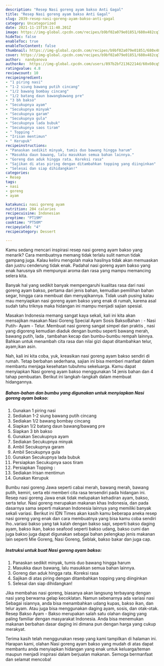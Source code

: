 ```yaml
---
description: "Resep Nasi goreng ayam bakso Anti Gagal"
title: "Resep Nasi goreng ayam bakso Anti Gagal"
slug: 2039-resep-nasi-goreng-ayam-bakso-anti-gagal
category: Uncategorized
date: 2021-11-15T19:11:40.201Z
image: https://img-global.cpcdn.com/recipes/b9bf02a079e01851/680x482cq70/nasi-goreng-ayam-bakso-foto-resep-utama.jpg
hideToc: false
enableToc: true
enableTocContent: false
thumbnail: https://img-global.cpcdn.com/recipes/b9bf02a079e01851/680x482cq70/nasi-goreng-ayam-bakso-foto-resep-utama.jpg
cover: https://img-global.cpcdn.com/recipes/b9bf02a079e01851/680x482cq70/nasi-goreng-ayam-bakso-foto-resep-utama.jpg
author:  nandyanova
authorAv:  https://img-global.cpcdn.com/users/897b2bf21362214d/60x60cq50/avatar.jpg
ratingvalue: 4.8
reviewcount: 10
recipeingredient:
- "1 piring nasi"
- "1-2 siung bawang putih cincang"
- "1/2 bawang bombay cincang"
- "1/2 batang daun bawangbawang pre"
- "3 bh bakso"
- "Secukupnya ayam"
- "Secukupnya minyak"
- "Secukupnya garam"
- "Secukupnya gula"
- "Secukupnya lada bubuk"
- "Secukupnya saos tiram"
- " Topping "
- "Irisan mentimun"
- " Kerupuk"
recipeinstructions:
- "Panaskan sedikit minyak, tumis duo bawang hingga harum"
- "Masukka daun bawang, lalu masukkan semua bahan lainnya."
- "Goreng dan aduk hingga rata. Koreksi rasa"
- "Sajikan di atas piring dengan ditambahkan topping yang diinginkan"
- "Selesai dan siap dihidangkan!"
categories:
- Resep
tags:
- nasi
- goreng
- ayam

katakunci: nasi goreng ayam 
nutrition: 204 calories
recipecuisine: Indonesian
preptime: "PT19M"
cooktime: "PT50M"
recipeyield: "4"
recipecategory: Dessert

---
```



Kamu sedang mencari inspirasi resep nasi goreng ayam bakso yang menarik? Cara membuatnya memang tidak terlalu sulit namun tidak gampang juga. Kalau keliru mengolah maka hasilnya tidak akan memuaskan dan justru cenderung tidak enak. Padahal nasi goreng ayam bakso yang enak harusnya sih mempunyai aroma dan rasa yang mampu memancing selera kita.


Banyak hal yang sedikit banyak mempengaruhi kualitas rasa dari nasi goreng ayam bakso, pertama dari jenis bahan, kemudian pemilihan bahan segar, hingga cara membuat dan menyajikannya. Tidak usah pusing kalau mau menyiapkan nasi goreng ayam bakso yang enak di rumah, karena asal sudah tahu triknya maka hidangan ini mampu menjadi sajian spesial.

Masakan Indonesia memang sangat kaya sekali, kali ini kita akan mensajikan masakan Nasi Goreng Special Ayam Sosis BaksoBahan : - Nasi Putih- Ayam - Telur. Membuat nasi goreng sangat simpel dan praktis , nasi yang digoreng kemudian diaduk dengan bumbu seperti bawang merah, bawang putih, lada , tambahan kecap dan bumbu-bumbu rempah lainnya. Bahkan untuk menambah cita rasa dan nilai gizi dapat ditambahkan telur, ayam,ikan asin.


Nah, kali ini kita coba, yuk, kreasikan nasi goreng ayam bakso sendiri di rumah. Tetap berbahan sederhana, sajian ini bisa memberi manfaat dalam membantu menjaga kesehatan tubuhmu sekeluarga. Kamu dapat menyiapkan Nasi goreng ayam bakso menggunakan 14 jenis bahan dan 4 tahap pembuatan. Berikut ini langkah-langkah dalam membuat hidangannya.

<!--inarticleads1-->

##### Bahan-bahan dan bumbu yang digunakan untuk menyiapkan Nasi goreng ayam bakso:

1. Gunakan 1 piring nasi
1. Sediakan 1-2 siung bawang putih cincang
1. Sediakan 1/2 bawang bombay cincang
1. Siapkan 1/2 batang daun bawang/bawang pre
1. Siapkan 3 bh bakso
1. Gunakan Secukupnya ayam
1. Sediakan Secukupnya minyak
1. Ambil Secukupnya garam
1. Ambil Secukupnya gula
1. Gunakan Secukupnya lada bubuk
1. Persiapkan Secukupnya saos tiram
1. Persiapkan  Topping :
1. Sediakan Irisan mentimun
1. Gunakan  Kerupuk


Bumbu nasi goreng Jawa seperti cabai merah, bawang merah, bawang putih, kemiri, serta ebi memberi cita rasa tersendiri pada hidangan ini. Resep nasi goreng Jawa enak tidak melupakan kehadiran ayam, bakso, serta telur. Nasi goreng merupakan makanan khas Indonesia, dan pada dasarnya sama seperti makanan Indonesia lainnya yang memiliki banyak sekali variasi. Berikut ini IDN Times akan kasih kamu beberapa aneka resep nasi goreng yang enak dan cara membuatnya yang bisa kamu coba sendiri lho..variasi bakso yang tak kalah dengan bakso sapi, seperti bakso daging ayam, bakso ikan, bakso seafood seperti bakso udang, bakso cumi dan juga bakso juga dapat digunakan sebagai bahan pelengkap jenis makanan lain seperti Mie Goreng, Nasi Goreng, Seblak, bakso bakar dan juga cap. 

<!--inarticleads2-->

##### Instruksi untuk buat Nasi goreng ayam bakso:

1. Panaskan sedikit minyak, tumis duo bawang hingga harum
1. Masukka daun bawang, lalu masukkan semua bahan lainnya.
1. Goreng dan aduk hingga rata. Koreksi rasa
1. Sajikan di atas piring dengan ditambahkan topping yang diinginkan
1. Selesai dan siap dihidangkan!

Jika membahas nasi goreng, biasanya akan langsung terbayang dengan nasi yang berwarna gelap kecoklatan. Namun sebenarnya ada variasi nasi Sebagai isiannya, anda bisa menambahkan udang kupas, bakso ikan, dan telur ayam. Atau juga bisa menggunakan daging ayam, sosis, dan otak-otak. Resep Bakso Ayam - Bakso merupakan salah satu olahan daging yang paling familiar dengan masyarakat Indonesia. Anda bisa menemukan makanan berbahan dasar daging ini dimana pun dengan harga yang cukup merakyat. 

Terima kasih telah menggunakan resep yang kami tampilkan di halaman ini. Harapan kami, olahan Nasi goreng ayam bakso yang mudah di atas dapat membantu anda menyiapkan hidangan yang enak untuk keluarga/teman maupun menjadi inspirasi dalam berjualan makanan. Semoga bermanfaat dan selamat mencoba!
